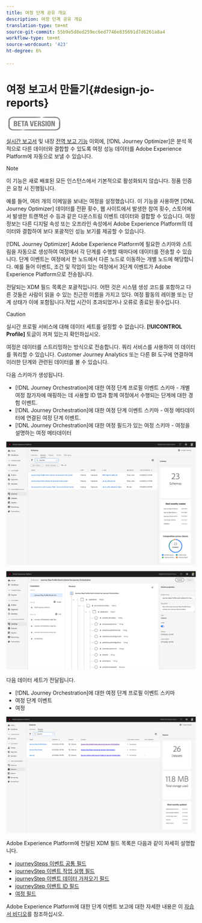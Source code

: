 ```yaml
---
title: 여정 단계 공유 개요
description: 여정 단계 공유 개요
translation-type: tm+mt
source-git-commit: 55b9e5d8ed259ec6ed7746e835691d7d6261a8a4
workflow-type: tm+mt
source-wordcount: '423'
ht-degree: 6%

---
```


# 여정 보고서 만들기{#design-jo-reports}

![](../assets/do-not-localize/badge.png)

[실시간 보고서](live-report.md) 및 내장 [전역 보고 기능](global-report.md) 이외에, [!DNL Journey Optimizer]은 분석 목적으로 다른 데이터와 결합할 수 있도록 여정 성능 데이터를 Adobe Experience Platform에 자동으로 보낼 수 있습니다.

>[!NOTE]
>
>이 기능은 새로 배포된 모든 인스턴스에서 기본적으로 활성화되지 않습니다. 정품 인증은 요청 시 진행됩니다.

예를 들어, 여러 개의 이메일을 보내는 여정을 설정했습니다. 이 기능을 사용하면 [!DNL Journey Optimizer] 데이터를 전환 횟수, 웹 사이트에서 발생한 참여 횟수, 스토어에서 발생한 트랜잭션 수 등과 같은 다운스트림 이벤트 데이터와 결합할 수 있습니다. 여정 정보는 다른 디지털 속성 또는 오프라인 속성에서 Adobe Experience Platform의 데이터와 결합하여 보다 포괄적인 성능 보기를 제공할 수 있습니다.

[!DNL Journey Optimizer] Adobe Experience Platform에 필요한 스키마와 스트림을 자동으로 생성하여 여정에서 각 단계를 수행할 때마다에 데이터를 전송할 수 있습니다. 단계 이벤트는 여정에서 한 노드에서 다른 노드로 이동하는 개별 노드에 해당합니다. 예를 들어 이벤트, 조건 및 작업이 있는 여정에서 3단계 이벤트가 Adobe Experience Platform으로 전송됩니다.

전달되는 XDM 필드 목록은 포괄적입니다. 어떤 것은 시스템 생성 코드를 포함하고 다른 것들은 사람이 읽을 수 있는 친근한 이름을 가지고 있다. 여정 활동의 레이블 또는 단계 상태가 이에 포함됩니다.작업 시간이 초과되었거나 오류로 종료된 횟수입니다.

>[!CAUTION]
>
>실시간 프로필 서비스에 대해 데이터 세트를 설정할 수 없습니다. **[!UICONTROL Profile]** 토글이 꺼져 있는지 확인하십시오.

여정은 데이터를 스트리밍하는 방식으로 전송합니다. 쿼리 서비스를 사용하여 이 데이터를 쿼리할 수 있습니다. Customer Journey Analytics 또는 다른 BI 도구에 연결하여 이러한 단계와 관련된 데이터를 볼 수 있습니다.

다음 스키마가 생성됩니다.

* [!DNL Journey Orchestration]에 대한 여정 단계 프로필 이벤트 스키마 - 개별 여정 참가자에 매핑하는 데 사용할 ID 맵과 함께 여정에서 수행되는 단계에 대한 경험 이벤트.
* [!DNL Journey Orchestration]에 대한 여정 단계 이벤트 스키마 - 여정 메타데이터에 연결된 여정 단계 이벤트.
* [!DNL Journey Orchestration]에 대한 여정 필드가 있는 여정 스키마 - 여정을 설명하는 여정 메타데이터

![](../assets/sharing1.png)

![](../assets/sharing2.png)

다음 데이터 세트가 전달됩니다.

* [!DNL Journey Orchestration]에 대한 여정 단계 프로필 이벤트 스키마
* 여정 단계 이벤트
* 여정

![](../assets/sharing3.png)

Adobe Experience Platform에 전달된 XDM 필드 목록은 다음과 같이 자세히 설명합니다.

* [journeySteps 이벤트 공통 필드](../reports/sharing-common-fields.md)
* [journeyStep 이벤트 작업 실행 필드](../reports/sharing-execution-fields.md)
* [journeyStep 이벤트 데이터 가져오기 필드](../reports/sharing-fetch-fields.md)
* [journeyStep 이벤트 ID 필드](../reports/sharing-identity-fields.md)
* [여정 필드](../reports/sharing-journey-fields.md)

Adobe Experience Platform에 대한 단계 이벤트 보고에 대한 자세한 내용은 이 [자습서 비디오](https://experienceleague.adobe.com/docs/journey-orchestration-learn/tutorials/reporting-step-events-to-adobe-experience-platform.html)를 참조하십시오.
